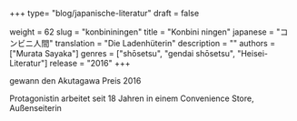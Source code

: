 +++
type= "blog/japanische-literatur"
draft = false

weight = 62
slug = "konbininingen"
title = "Konbini ningen"
japanese = "コンビニ人間"
translation = "Die Ladenhüterin"
description = ""
authors = ["Murata Sayaka"]
genres = ["shōsetsu", "gendai shōsetsu", "Heisei-Literatur"]
release = "2016"
+++

gewann den Akutagawa Preis 2016

Protagonistin arbeitet seit 18 Jahren in einem Convenience Store, Außenseiterin
